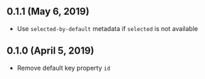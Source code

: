 ## 0.1.1 (May 6, 2019)

- Use `selected-by-default` metadata if `selected` is not available

## 0.1.0 (April 5, 2019)

- Remove default key property `id`
